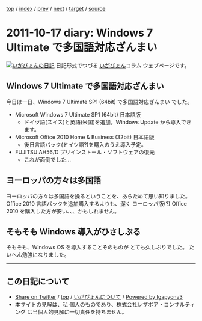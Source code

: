 [top](../index.html) 
 / [index](index.html) 
 / [prev](ig111015.html) 
 / [next](ig111022.html) 
 / [target](https://www.igapyon.jp/igapyon/diary/2011/ig111017.html) 
 / [source](https://github.com/igapyon/diary/blob/master/2011/ig111017.src.md) 

2011-10-17 diary: Windows 7 Ultimate で多国語対応ざんまい
=====================================================================================================
[![いがぴょんの日記](https://www.igapyon.jp/igapyon/diary/images/iga200306s.jpg "いがぴょん")](https://www.igapyon.jp/igapyon/diary/memo/memoigapyon.html) 日記形式でつづる [いがぴょん](https://www.igapyon.jp/igapyon/diary/memo/memoigapyon.html)コラム ウェブページです。

## Windows 7 Ultimate で多国語対応ざんまい

今日は一日、Windows 7 Ultimate SP1 (64bit) で多国語対応ざんまい でした。

* Microsoft Windows 7 Ultimate SP1 (64bit) 日本語版
  * ドイツ語(スイス)と英語(米国)を追加。Windows Update から導入できます。
* Microsoft Office 2010 Home & Business (32bit) 日本語版
  * 後日言語パック(ドイツ語?)を購入のうえ導入予定。
* FUJITSU AH56/D プリインストール・ソフトウェアの復元
  * これが面倒でした...



## ヨーロッパの方々は多国語

ヨーロッパの方々は多国語を操るということを、あらためて思い知りました。
Office 2010 言語パックを追加購入するよりも、潔く ヨーロッパ版(?) Office 2010 を購入した方が安い、、、かもしれません。


## そもそも Windows 導入がひさしぶる

そもそも、Windows OS を導入することそのものが とても久しぶりでした。
たいへん勉強になりました。


----------------------------------------------------------------------------------------------------

## この日記について

* [Share on Twitter](https://twitter.com/intent/tweet?hashtags=igapyon%2Cdiary%2C%E3%81%84%E3%81%8C%E3%81%B4%E3%82%87%E3%82%93&text=Windows+7+Ultimate+%E3%81%A7%E5%A4%9A%E5%9B%BD%E8%AA%9E%E5%AF%BE%E5%BF%9C%E3%81%96%E3%82%93%E3%81%BE%E3%81%84&url=https%3A%2F%2Fwww.igapyon.jp%2Figapyon%2Fdiary%2F2011%2Fig111017.html) / [top](../index.html) / [いがぴょんについて](https://www.igapyon.jp/igapyon/diary/memo/memoigapyon.html) / [Powered by Igapyonv3](https://github.com/igapyon/igapyonv3)
* 本サイトの見解は、私 個人のものであり、株式会社レザボア・コンサルティング は当個人的見解に一切責任を持ちません。 
